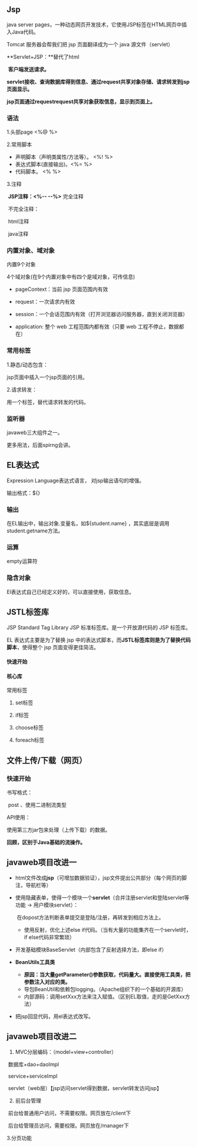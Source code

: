 ## Jsp

 java server pages，一种动态网页开发技术，它使用JSP标签在HTML网页中插入Java代码。

Tomcat 服务器会帮我们把 jsp 页面翻译成为一个 java 源文件（servlet）

**Servlet+JSP：**替代了html

​	**客户端发送请求。**

​	**servlet接收、查询数据库得到信息、通过request共享对象存储、请求转发到jsp页面显示。**

​	**jsp页面通过requestrequest共享对象获取信息，显示到页面上。**



### 语法

1.头部page <%@ 	%>

2.常用脚本

- 声明脚本（声明类属性/方法等）。 <%!	%>
- 表达式脚本(直接输出)。<%=  %>
- 代码脚本。 <%  %>

3.注释

​	**JSP注释：<%--  --%>** 完全注释

​	不完全注释：

​		html注释

​		java注释



### 内置对象、域对象

内置9个对象

4个域对象(在9个内置对象中有四个是域对象，可传信息)

- pageContext：当前 jsp 页面范围内有效 

- request：一次请求内有效 

- session：一个会话范围内有效（打开浏览器访问服务器，直到关闭浏览器）

- application:  整个 web 工程范围内都有效（只要 web 工程不停止，数据都在）

### 常用标签

1.静态/动态包含：

jsp页面中插入一个jsp页面的引用。

2.请求转发：

用一个标签，替代请求转发的代码。



### 监听器

javaweb三大组件之一。

更多用法，后面spirng会讲。



## EL表达式

Expression Language表达式语言， 对jsp输出语句的增强。

输出格式：${}

### 输出

在EL输出中，输出对象.变量名，如${student.name} ，其实底层是调用student.getname方法。 

### 运算

empty运算符

### 隐含对象

El表达式自己已经定义好的，可以直接使用，获取信息。





## JSTL标签库

JSP Standard Tag Library JSP 标准标签库。是一个开放源代码的 JSP 标签库。

 EL 表达式主要是为了替换 jsp 中的表达式脚本，而**JSTL标签库则是为了替换代码脚本**，使得整个 jsp 页面变得更佳简洁。

#### 快速开始

#### 核心库

常用标签

1. set标签

2. if标签

3. choose标签

4. foreach标签



## 文件上传/下载（网页）

### 快速开始

书写格式：

​	post 、使用二进制流类型

API使用：

使用第三方jar包来处理（上传下载）的数据。

**回顾，区别于Java基础的流操作。**



## javaweb项目改进一

- html文件改成**jsp**（可增加数据验证），jsp文件提出公共部分（每个网页的脚注，导航栏等）

- 使用隐藏表单，使得一个模块一个**servlet**（合并注册servlet和登陆servlet等功能 -> 用户模块servlet）：

  ​	在dopost方法判断表单提交是登陆/注册，再转发到相应方法上。

  - 使用反射，优化上述else if代码。（当有大量的功能集齐在一个servlet时，if else代码非常繁琐）

- 开发基础模块BaseServlet（内部包含了反射选择方法，即else if）

- **BeanUtils工具类**

  - **原因：当大量getParameter()参数获取，代码量大。直接使用工具类，把参数注入对应的类。**
  - 导包BeanUtil和依赖包logging。（Apache组织下的一个基础的开源库）
  - 内部源码：调用setXxx方法来注入赋值。（区别EL取值，走的是GetXxx方法）

- 把jsp回显代码，用el表达式改写。



## javaweb项目改进二

1. MVC分层编码：（model+view+controller）

​		数据库+dao+daoImpl

​		service+serviceImpl

​		servlet（web层）【jsp访问servlet得到数据，servlet转发访问jsp】

2. 前后台管理

​		前台给普通用户访问，不需要权限。网页放在/client下

​		后台给管理员访问，需要权限。网页放在/manager下

3.分页功能
